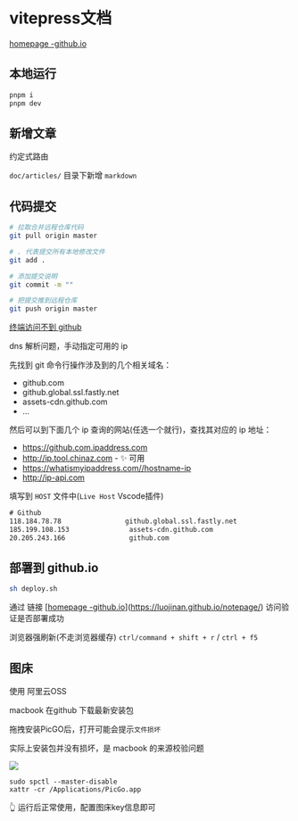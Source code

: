 # vitepress文档

[homepage -github.io](https://luojinan.github.io/notepage/)

## 本地运行

```bash
pnpm i
pnpm dev
```

## 新增文章

约定式路由

`doc/articles/` 目录下新增 `markdown`

## 代码提交

```bash
# 拉取合并远程仓库代码
git pull origin master

# . 代表提交所有本地修改文件
git add .

# 添加提交说明
git commit -m ""

# 把提交推到远程仓库
git push origin master
```

[终端访问不到 github](https://github.com/mingjiezhou/notes/issues/13)

dns 解析问题，手动指定可用的 ip

先找到 git 命令行操作涉及到的几个相关域名：
- github.com
- github.global.ssl.fastly.net
- assets-cdn.github.com
- ...

然后可以到下面几个 ip 查询的网站(任选一个就行)，查找其对应的 ip 地址：
- https://github.com.ipaddress.com
- http://ip.tool.chinaz.com - ✨ 可用
- https://whatismyipaddress.com//hostname-ip
- http://ip-api.com

填写到 `HOST` 文件中(`Live Host` Vscode插件)
```txt
# Github
118.184.78.78                github.global.ssl.fastly.net
185.199.108.153               assets-cdn.github.com
20.205.243.166                github.com
```

## 部署到 github.io

```bash
sh deploy.sh
```

通过 链接 [[homepage -github.io](https://luojinan.github.io/notepage)](https://luojinan.github.io/notepage/) 访问验证是否部署成功

浏览器强刷新(不走浏览器缓存) `ctrl/command + shift + r` / `ctrl + f5`

## 图床

使用 阿里云OSS

macbook 在github 下载最新安装包

拖拽安装PicGO后，打开可能会提示`文件损坏`

实际上安装包并没有损坏，是 macbook 的来源校验问题

![](https://kingan-md-img.oss-cn-guangzhou.aliyuncs.com/blog202310101947133.png)

```
sudo spctl --master-disable
xattr -cr /Applications/PicGo.app
```
👆 运行后正常使用，配置图床key信息即可